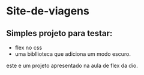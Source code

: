 # Site-de-viagens

## Simples projeto para testar:

- flex no css
- uma bibllioteca que adiciona um modo escuro.

este e um projeto apresentado na aula de flex da dio.
